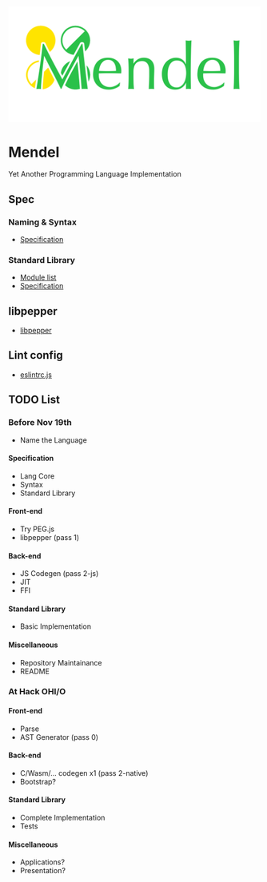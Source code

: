 ![Mendel Logo](/mendel_logo.png)


# Mendel

Yet Another Programming Language Implementation

## Spec

### Naming & Syntax

* [Specification](https://github.com/hczhcz/Mendel/blob/master/lang.spec.md)

### Standard Library

* [Module list](https://github.com/hczhcz/Mendel/blob/master/lib.modules.org)
* [Specification](https://github.com/hczhcz/Mendel/blob/master/lib.spec.org)

## libpepper

* [libpepper](https://github.com/hczhcz/libpepper)

## Lint config

* [eslintrc.js](https://github.com/hczhcz/Mendel/blob/master/eslintrc.js)

## TODO List

### Before Nov 19th

* Name the Language

#### Specification

* Lang Core
* Syntax
* Standard Library

#### Front-end

* Try PEG.js
* libpepper (pass 1)

#### Back-end

* JS Codegen (pass 2-js)
* JIT
* FFI

#### Standard Library

* Basic Implementation

#### Miscellaneous

* Repository Maintainance
* README

### At Hack OHI/O

#### Front-end

* Parse
* AST Generator (pass 0)

#### Back-end

* C/Wasm/... codegen x1 (pass 2-native)
* Bootstrap?

#### Standard Library

* Complete Implementation
* Tests

#### Miscellaneous

* Applications?
* Presentation?
